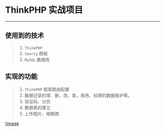 # ThinkPHP 实战项目

---

## 使用到的技术

>1. `ThinkPHP`
>2. `Smarty` 模板
>3. `MySQL` 数据库

## 实现的功能

>1. `ThinkPHP` 框架路由配置
>2. 数据记录的增、删、改、查，角色、权限的数据维护等。
>3. 验证码、分页
>4. 数据表的建立
>5. 上传图片、缩略图

[!image](https://github.com/accforgit/PHP-Project/blob/master/Thinkphp-project-OA/thinphp.png)
